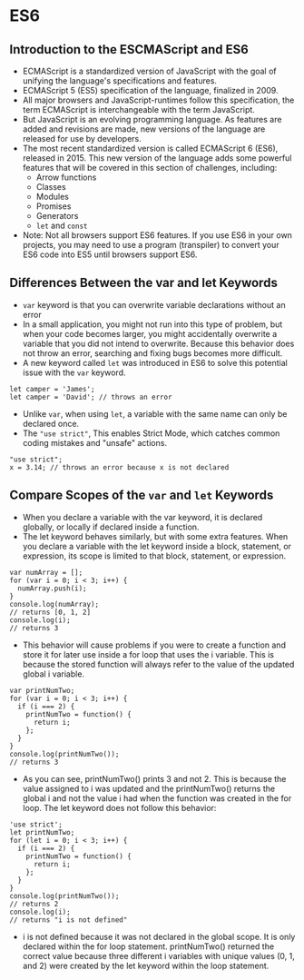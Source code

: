 # ES6
## Introduction to the ESCMAScript and ES6
* ECMAScript is a standardized version of JavaScript with the goal of unifying the language's 
specifications and features. 
* ECMAScript 5 (ES5) specification of the language, finalized in 2009. 
* All major browsers and JavaScript-runtimes follow this specification, the term ECMAScript is interchangeable with the term JavaScript.
* But JavaScript is an evolving programming language. As features are added and revisions are made, new versions of the language are released for use by developers.
* The most recent standardized version is called ECMAScript 6 (ES6), released in 2015. This new version of the language adds some powerful features that will be covered in this section of challenges, including:
    * Arrow functions
    * Classes
    * Modules
    * Promises
    * Generators
    * `let` and `const`
* Note: Not all browsers support ES6 features. If you use ES6 in your own projects, you may need to use a program (transpiler) to convert your ES6 code into ES5 until browsers support ES6.

## Differences Between the var and let Keywords
* `var` keyword is that you can overwrite variable declarations without an error
* In a small application, you might not run into this type of problem, but when your code becomes larger, you might accidentally overwrite a variable that you did not intend to overwrite. Because this behavior does not throw an error, searching and fixing bugs becomes more difficult.
* A new keyword called `let` was introduced in ES6 to solve this potential issue with the `var` keyword.
```
let camper = 'James';
let camper = 'David'; // throws an error
```
* Unlike `var`, when using `let`, a variable with the same name can only be declared once.
* The `"use strict"`, This enables Strict Mode, which catches common coding mistakes and "unsafe" actions.
```
"use strict";
x = 3.14; // throws an error because x is not declared
```

## Compare Scopes of the `var` and `let` Keywords
* When you declare a variable with the var keyword, it is declared globally, or locally if declared inside a function.
* The let keyword behaves similarly, but with some extra features. When you declare a variable with the let keyword inside a block, statement, or expression, its scope is limited to that block, statement, or expression.
```
var numArray = [];
for (var i = 0; i < 3; i++) {
  numArray.push(i);
}
console.log(numArray);
// returns [0, 1, 2]
console.log(i);
// returns 3
```
* This behavior will cause problems if you were to create a function and store it for later use inside a for loop that uses the i variable. This is because the stored function will always refer to the value of the updated global i variable.
```
var printNumTwo;
for (var i = 0; i < 3; i++) {
  if (i === 2) {
    printNumTwo = function() {
      return i;
    };
  }
}
console.log(printNumTwo());
// returns 3
```
* As you can see, printNumTwo() prints 3 and not 2. This is because the value assigned to i was updated and the printNumTwo() returns the global i and not the value i had when the function was created in the for loop. The let keyword does not follow this behavior: 
```
'use strict';
let printNumTwo;
for (let i = 0; i < 3; i++) {
  if (i === 2) {
    printNumTwo = function() {
      return i;
    };
  }
}
console.log(printNumTwo());
// returns 2
console.log(i);
// returns "i is not defined"
```
* i is not defined because it was not declared in the global scope. It is only declared within the for loop statement. printNumTwo() returned the correct value because three different i variables with unique values (0, 1, and 2) were created by the let keyword within the loop statement.

## 